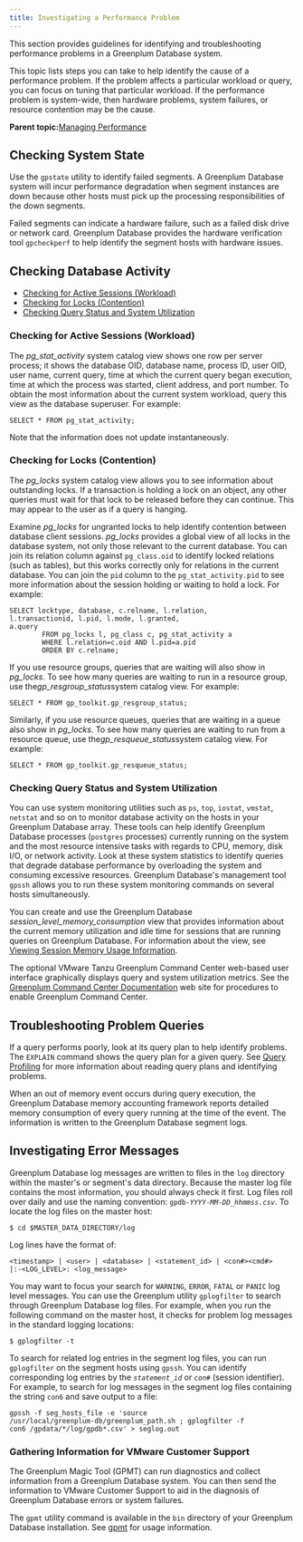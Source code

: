 ```yaml
---
title: Investigating a Performance Problem 
---
```


This section provides guidelines for identifying and troubleshooting performance problems in a Greenplum Database system.

This topic lists steps you can take to help identify the cause of a performance problem. If the problem affects a particular workload or query, you can focus on tuning that particular workload. If the performance problem is system-wide, then hardware problems, system failures, or resource contention may be the cause.

**Parent topic:**[Managing Performance](partV.html)

## <a id="topic2"></a>Checking System State 

Use the `gpstate` utility to identify failed segments. A Greenplum Database system will incur performance degradation when segment instances are down because other hosts must pick up the processing responsibilities of the down segments.

Failed segments can indicate a hardware failure, such as a failed disk drive or network card. Greenplum Database provides the hardware verification tool `gpcheckperf` to help identify the segment hosts with hardware issues.

## <a id="topic3"></a>Checking Database Activity 

-   [Checking for Active Sessions \(Workload\)](#topic4)
-   [Checking for Locks \(Contention\)](#topic5)
-   [Checking Query Status and System Utilization](#topic6)

### <a id="topic4"></a>Checking for Active Sessions \(Workload\) 

The *pg\_stat\_activity* system catalog view shows one row per server process; it shows the database OID, database name, process ID, user OID, user name, current query, time at which the current query began execution, time at which the process was started, client address, and port number. To obtain the most information about the current system workload, query this view as the database superuser. For example:

```
SELECT * FROM pg_stat_activity;

```

Note that the information does not update instantaneously.

### <a id="topic5"></a>Checking for Locks \(Contention\) 

The *pg\_locks* system catalog view allows you to see information about outstanding locks. If a transaction is holding a lock on an object, any other queries must wait for that lock to be released before they can continue. This may appear to the user as if a query is hanging.

Examine *pg\_locks* for ungranted locks to help identify contention between database client sessions. *pg\_locks* provides a global view of all locks in the database system, not only those relevant to the current database. You can join its relation column against `pg_class.oid` to identify locked relations \(such as tables\), but this works correctly only for relations in the current database. You can join the `pid` column to the `pg_stat_activity.pid` to see more information about the session holding or waiting to hold a lock. For example:

```
SELECT locktype, database, c.relname, l.relation, 
l.transactionid, l.pid, l.mode, l.granted, 
a.query 
        FROM pg_locks l, pg_class c, pg_stat_activity a 
        WHERE l.relation=c.oid AND l.pid=a.pid
        ORDER BY c.relname;

```

If you use resource groups, queries that are waiting will also show in *pg\_locks*. To see how many queries are waiting to run in a resource group, use the*gp\_resgroup\_status*system catalog view. For example:

```
SELECT * FROM gp_toolkit.gp_resgroup_status;

```

Similarly, if you use resource queues, queries that are waiting in a queue also show in *pg\_locks*. To see how many queries are waiting to run from a resource queue, use the*gp\_resqueue\_status*system catalog view. For example:

```
SELECT * FROM gp_toolkit.gp_resqueue_status;

```

### <a id="topic6"></a>Checking Query Status and System Utilization 

You can use system monitoring utilities such as `ps`, `top`, `iostat`, `vmstat`, `netstat` and so on to monitor database activity on the hosts in your Greenplum Database array. These tools can help identify Greenplum Database processes \(`postgres` processes\) currently running on the system and the most resource intensive tasks with regards to CPU, memory, disk I/O, or network activity. Look at these system statistics to identify queries that degrade database performance by overloading the system and consuming excessive resources. Greenplum Database's management tool `gpssh` allows you to run these system monitoring commands on several hosts simultaneously.

You can create and use the Greenplum Database *session\_level\_memory\_consumption* view that provides information about the current memory utilization and idle time for sessions that are running queries on Greenplum Database. For information about the view, see [Viewing Session Memory Usage Information](managing/monitor.html).

The optional VMware Tanzu Greenplum Command Center web-based user interface graphically displays query and system utilization metrics. See the [Greenplum Command Center Documentation](https://gpcc.docs.pivotal.io) web site for procedures to enable Greenplum Command Center.

## <a id="topic7"></a>Troubleshooting Problem Queries 

If a query performs poorly, look at its query plan to help identify problems. The `EXPLAIN` command shows the query plan for a given query. See [Query Profiling](query/topics/query-profiling.html) for more information about reading query plans and identifying problems.

When an out of memory event occurs during query execution, the Greenplum Database memory accounting framework reports detailed memory consumption of every query running at the time of the event. The information is written to the Greenplum Database segment logs.

## <a id="topic8"></a>Investigating Error Messages 

Greenplum Database log messages are written to files in the `log` directory within the master's or segment's data directory. Because the master log file contains the most information, you should always check it first. Log files roll over daily and use the naming convention: `gpdb-`*`YYYY`*`-`*`MM`*`-`*`DD_hhmmss.csv`*. To locate the log files on the master host:

```
$ cd $MASTER_DATA_DIRECTORY/log

```

Log lines have the format of:

```
<timestamp> | <user> | <database> | <statement_id> | <con#><cmd#> 
|:-<LOG_LEVEL>: <log_message>

```

You may want to focus your search for `WARNING`, `ERROR`, `FATAL` or `PANIC` log level messages. You can use the Greenplum utility `gplogfilter` to search through Greenplum Database log files. For example, when you run the following command on the master host, it checks for problem log messages in the standard logging locations:

```
$ gplogfilter -t

```

To search for related log entries in the segment log files, you can run `gplogfilter` on the segment hosts using `gpssh`. You can identify corresponding log entries by the *`statement_id`* or *`con`*`#` \(session identifier\). For example, to search for log messages in the segment log files containing the string `con6` and save output to a file:

```
gpssh -f seg_hosts_file -e 'source 
/usr/local/greenplum-db/greenplum_path.sh ; gplogfilter -f 
con6 /gpdata/*/log/gpdb*.csv' > seglog.out

```

### <a id="topic9"></a>Gathering Information for VMware Customer Support 

The Greenplum Magic Tool \(GPMT\) can run diagnostics and collect information from a Greenplum Database system. You can then send the information to VMware Customer Support to aid in the diagnosis of Greenplum Database errors or system failures.

The `gpmt` utility command is available in the `bin` directory of your Greenplum Database installation. See [gpmt](../utility_guide/ref/gpmt.html) for usage information.

